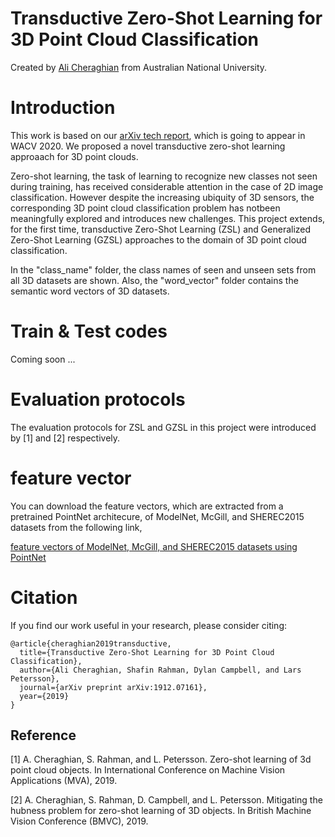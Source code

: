 # Transductive Zero-Shot Learning for 3D Point Cloud Classification


Created by [Ali Cheraghian](https://scholar.google.com/citations?user=QT0EXIkAAAAJ&hl=en) from Australian National University.


# Introduction
This work is based on our [arXiv tech report](https://arxiv.org/abs/1912.07161), which is going to appear in WACV 2020. We proposed a novel transductive zero-shot learning approaach for 3D point clouds. 

Zero-shot learning, the task of learning to recognize new classes  not  seen  during  training,  has  received  considerable attention in the case of 2D image classification. However despite the increasing ubiquity of 3D sensors, the corresponding 3D point cloud classification problem has notbeen meaningfully explored and introduces new challenges. This  project  extends,  for  the  first  time,  transductive  Zero-Shot Learning (ZSL) and Generalized Zero-Shot Learning (GZSL) approaches to the domain of 3D point cloud classification. 

In the "class_name" folder, the class names of seen and unseen sets from all 3D datasets are shown. Also, the "word_vector" folder contains the semantic word vectors of 3D datasets.  






   
# Train & Test codes
Coming soon ...



# Evaluation protocols
The evaluation protocols for ZSL and GZSL in this project were introduced by [1] and [2] respectively. 








# feature vector
You can download the feature vectors, which are extracted from a pretrained PointNet architecure, of ModelNet, McGill, and SHEREC2015 datasets from the following link,

[feature vectors of ModelNet, McGill, and SHEREC2015 datasets using PointNet](https://drive.google.com/drive/folders/15-XswOjj_9s2BAxnJiIutEuUXolIXPK9?usp=sharing)

# Citation
If you find our work useful in your research, please consider citing:

	@article{cheraghian2019transductive,
	  title={Transductive Zero-Shot Learning for 3D Point Cloud Classification},
	  author={Ali Cheraghian, Shafin Rahman, Dylan Campbell, and Lars Petersson},
	  journal={arXiv preprint arXiv:1912.07161},
	  year={2019}
	}

## Reference
[1] A.  Cheraghian,  S.  Rahman,  and  L.  Petersson.    Zero-shot learning  of  3d  point  cloud  objects.   In International  Conference on Machine Vision Applications (MVA), 2019. 

[2] A. Cheraghian, S. Rahman, D. Campbell, and L. Petersson. Mitigating the hubness problem for zero-shot learning of 3D objects.  In British Machine Vision Conference (BMVC), 2019. 

